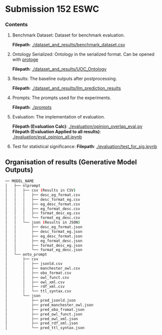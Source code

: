 # Submission 152 ESWC

### Contents
1. Benchmark Dataset: Dataset for benchmark evaluation.
    
    **Filepath**: [./dataset_and_results/benchmark_dataset.csv](./dataset_and_results/benchmark_dataset.csv)
2. Ontology Serialized: Ontology in the serialized format. Can be opened with [protoge](https://protege.stanford.edu/)
    
    **Filepath**: [./dataset_and_results/UOC_Ontology](./dataset_and_results/UOC_Ontology)
3. Results: The baseline outputs after postprocessing.
    
    **Filepath**: [./dataset_and_results/llm_prediction_results](./dataset_and_results/llm_prediction_results)
4. Prompts: The prompts used for the experiments.
    
    **Filepath**: [./prompts](./prompts)
5. Evaluation: The implementation of evaluation.
    
    **Filepath (Evaluation Calc)**: [./evaluation/opinion_overlap_eval.py](./evaluation/opinion_overlap_eval.py)
    **Filepath (Evaluation Applied to all results)**: [./evaluation/eval_opinion_all.ipynb](./evaluation/eval_opinion_all.ipynb)

6. Test for statistical significance:
   **Filepath**: [./evaluation/test_for_sig.ipynb](./evaluation/test_for_sig.ipynb)

## Organisation of results (Generative Model Outputs)


```bash
── MODEL_NAME
│   ├── nlprompt
│   │   ├── csv (Results in CSV)
│   │   │   ├── desc_eg_format.csv
│   │   │   ├── desc_format_eg.csv
│   │   │   ├── eg_desc_format.csv
│   │   │   ├── eg_format_desc.csv
│   │   │   ├── format_desc_eg.csv
│   │   │   └── format_eg_desc.csv
│   │   └── json (Results in JSON)
│   │       ├── desc_eg_format.json
│   │       ├── desc_format_eg.json
│   │       ├── eg_desc_format.json
│   │       ├── eg_format_desc.json
│   │       ├── format_desc_eg.json
│   │       └── format_eg_desc.json
│   └── onto_prompt
│       ├── csv
│       │   ├── jsonld.csv
│       │   ├── manchester_owl.csv
│       │   ├── obo_format.csv
│       │   ├── owl_funct.csv
│       │   ├── owl_xml.csv
│       │   ├── rdf_xml.csv
│       │   └── ttl_syntax.csv
│       └── json
│           ├── pred_jsonld.json
│           ├── pred_manchester_owl.json
│           ├── pred_obo_fromat.json
│           ├── pred_owl_funct.json
│           ├── pred_owl_xml.json
│           ├── pred_rdf_xml.json
│           └── pred_ttl_syntax.json
```